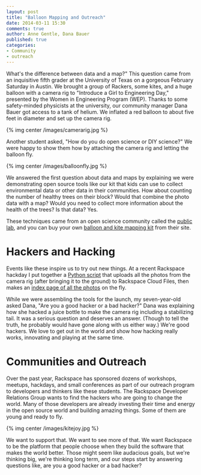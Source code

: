 ```yaml
---
layout: post
title: "Balloon Mapping and Outreach"
date: 2014-03-11 15:30
comments: true
author: Anne Gentle, Dana Bauer
published: true
categories:
- Community
- outreach
---
```


What's the difference between data and a map?" This question came from
an inquisitive fifth grader at the University of Texas on a gorgeous
February Saturday in Austin. We brought a group of Rackers, some kites,
and a huge balloon with a camera rig to "Introduce a Girl to Engineering
Day," presented by the Women in Engineering Program (WEP). Thanks to
some safety-minded physicists at the university, our community manager
Dana Bauer got access to a tank of helium. We inflated a red balloon to
about five feet in diameter and set up the camera rig.

{% img center /images/camerarig.jpg %}

<!--more-->

Another student asked, "How do you do open science or DIY science?" We
were happy to show them how by attaching the camera rig and letting the
balloon fly.

{% img center /images/balloonfly.jpg %}

We answered the first question about data and maps by explaining we were
demonstrating open source tools like our kit that kids can use to
collect environmental data or other data in their communities. How about
counting the number of healthy trees on their block? Would that combine
the photo data with a map? Would you need to collect more information
about the health of the trees? Is that data? Yes.

These techniques came from an open science community called the <a
href="http://publiclab.org/">public lab</a>, and you can buy your own <a
href="http://store.publiclab.org/collections/mapping">balloon and kite mapping kit</a> from their site.

Hackers and Hacking
===================

Events like these inspire us to try out new things. At a recent
Rackspace hackday I put together a <a
href="https://gist.github.com/annegentle/9467910">Python script</a> that
uploads all the photos from the camera rig (after bringing it to the
ground) to Rackspace Cloud Files, then makes an <a href="http://b663f2e2acd8e525729a-b149944209b187022b4db26ecc44f059.r41.cf2.rackcdn.com/index.html">index page of all the photos</a> on the fly.

While we were assembling the tools for the launch,  my seven-year-old asked Dana, "Are you a good
hacker or a bad hacker?" Dana was explaining how she hacked a juice
bottle to make the camera rig including a stabilizing tail. It was a
serious question and deserves an answer. (Though to tell the truth, he
probably would have gone along with us either way.) We're good hackers.
We love to get out in the world and show how hacking really works,
innovating and playing at the same time.

Communities and Outreach 
========================

Over the past year, Rackspace has sponsored dozens of workshops,
meetups, hackdays, and small conferences as part of our outreach program
to developers and thinkers like these students. The Rackspace Developer
Relations Group wants  to find the hackers who are going to change the
world. Many of those developers are already investing their time and
energy in the open source world and building amazing things. Some of them are young and ready to fly.

{% img center /images/kitejoy.jpg %}

We want to support that. We want to see more of that. We want Rackspace
to be the platform that people choose when they build the software that
makes the world better. Those might seem like audacious goals, but we're
thinking big, we're thinking long term, and our steps start by answering
questions like, are you a good hacker or a bad hacker?
